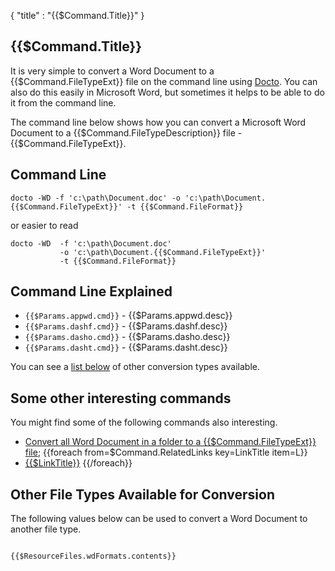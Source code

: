 {
    "title" : "{{$Command.Title}}" 
}

{{$Command.Title}}         
-

It is very simple to convert a Word Document to a {{$Command.FileTypeExt}} file  on the command line using [Docto](https://github.com/tobya/docto). You can also do this easily in Microsoft Word, but sometimes it helps to be able to do it from the command line.  

The command line below shows how you can convert a Microsoft Word Document to a {{$Command.FileTypeDescription}} file - {{$Command.FileTypeExt}}.

Command Line 
-

 ````
 docto -WD -f 'c:\path\Document.doc' -o 'c:\path\Document.{{$Command.FileTypeExt}}' -t {{$Command.FileFormat}}
 ````
 or easier to read
 ````
 docto -WD  -f 'c:\path\Document.doc' 
            -o 'c:\path\Document.{{$Command.FileTypeExt}}' 
            -t {{$Command.FileFormat}}
 ````

Command Line Explained 
-

 - `{{$Params.appwd.cmd}}` -  {{$Params.appwd.desc}}
 - `{{$Params.dashf.cmd}}` -  {{$Params.dashf.desc}} 
 - `{{$Params.dasho.cmd}}` -  {{$Params.dasho.desc}}
 - `{{$Params.dasht.cmd}}` -  {{$Params.dasht.desc}}


You can see a [list below](#OtherTypes) of other conversion types available.

Some other interesting commands
-

You might find some of the following commands also interesting.

- [Convert all Word Document in a folder to a {{$Command.FileTypeExt}} file](ConvertDirDocToFile{{$Command.FileTypeExt}}.md);
{{foreach from=$Command.RelatedLinks key=LinkTitle item=L}}
 - [{{$LinkTitle}}]({{$L}})
{{/foreach}}

<a name="OtherTypes">Other File Types Available for Conversion</a>
-

The following values below can be used to convert a Word Document to another file type.


````

{{$ResourceFiles.wdFormats.contents}}

````


    

